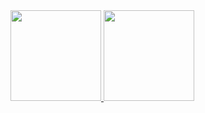 
<div>
  <a href="https://github.com/da-ferreira">
  <img height="145em" src="https://github-readme-stats.vercel.app/api?username=da-ferreira&show_icons=true&theme=vue-dark&include_all_commits=true&count_private=true"/>
  <img height="145em" src="https://github-readme-stats.vercel.app/api/top-langs/?username=da-ferreira&layout=compact&langs_count=10&theme=vue-dark"/>
</div>
